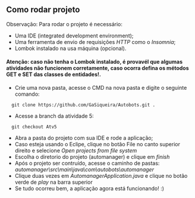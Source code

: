 ## Como rodar projeto
Observação: Para rodar o projeto é necessário:
- Uma IDE (integrated development environment);
- Uma ferramenta de envio de requisições *HTTP* como o *Insomnia*;
- Lombok instalado na usa máquina (opcional).<br/>
#### Atenção: caso não tenha o Lombok instalado, é provavél que algumas atividades não funcionem corretamente, caso ocorra defina os métodos GET e SET das classes de entidades!.

- Crie uma nova pasta, acesse o CMD na nova pasta e digite o seguinte comando:
  
```
  git clone https://github.com/GaSiqueira/Autobots.git .
```
- Acesse a branch da atividade 5:

```
  git checkout Atv5
```
- Abra a pasta do projeto com sua IDE e rode a aplicação;
- Caso esteja usando o Eclipe, clique no botão File no canto superior direito e selecione *Open projects from file system*
- Escolha o diretorio do projeto (automanager) e clique em *finish*
- Após o projeto ser contruído, acesse o caminho de pastas: *automanager\src\main\java\com\autobots\automanager*
- Clique duas vezes em *AutomanagerApplication.java* e clique no botão verde de *play* na barra superior
- Se tudo ocorreu bem, a aplicação agora está funcionando! :)
